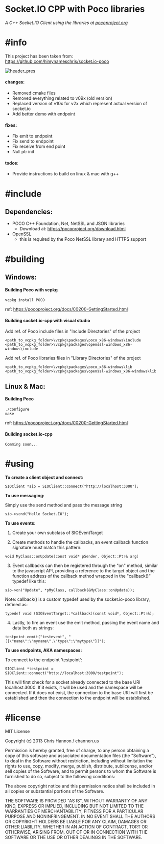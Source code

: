 ﻿# **Socket.IO CPP with Poco libraries** #
*A C++ Socket.IO Client using the libraries at [pocoproject.org](http://pocoproject.org/)*

# **#info** #

This project has been taken from: https://github.com/himynameschris/socket.io-poco

![header_pres](https://github.com/isaelblais/socket.io-cpp/tree/master/md/header.png)

#### changes:

- Removed cmake files
- Removed everything related to v09x (old version)
- Replaced version of v10x for v2x which represent actual version of socket.io
- Add better demo with endpoint

#### fixes:

- Fix emit to endpoint 
- Fix send to endpoint
- Fix receive from end point
- Null ptr init

#### todos:

- Provide instructions to build on linux & mac with g++

# **#include** #

## Dependencies: ##

- POCO C++ Foundation, Net, NetSSL and JSON libraries
	- Download at: https://pocoproject.org/download.html
- OpenSSL
	- this is required by the Poco NetSSL library and HTTPS support 

# **#building** #

## Windows: ##

#### Building Poco with vcpkg
```
vcpkg install POCO
```
ref: https://pocoproject.org/docs/00200-GettingStarted.html

#### Building socket.io-cpp with visual studio

Add ref. of Poco include files in "Include Directories" of the project

```
<path_to_vcpkg_folder>\vcpkg\packages\poco_x86-windows\include
<path_to_vcpkg_folder>\vcpkg\packages\openssl-windows_x86-windows\include
```

Add ref. of Poco libraries files in "Library Directories" of the project

```
<path_to_vcpkg_folder>\vcpkg\packages\poco_x86-windows\lib
<path_to_vcpkg_folder>\vcpkg\packages\openssl-windows_x86-windows\lib
```

## Linux & Mac: ##

#### Building Poco
```
./configure
make
```
ref: https://pocoproject.org/docs/00200-GettingStarted.html


#### Building socket.io-cpp
```
Comming soon...
```

# **#using** #

**To create a client object and connect:**

`SIOClient *sio = SIOClient::connect("http://localhost:3000");`

**To use messaging:**

Simply use the send method and pass the message string

`sio->send("Hello Socket.IO");`

**To use events:**

1) Create your own subclass of SIOEventTarget 

2) Create methods to handle the callbacks, an event callback function signature must match this pattern:

`void MyClass::onUpdate(const void* pSender, Object::Ptr& arg)`

3) Event callbacks can then be registered through the "on" method, similar to the javascript API, providing a reference to the target object and the function address of the callback method wrapped in the "callback()" typedef like this:

`sio->on("Update", *pMyClass, callback(&MyClass::onUpdate));`

Note: callback() is a custom typedef used by the socket.io-poco library, defined as:

`typedef void (SIOEventTarget::*callback)(const void*, Object::Ptr&);`

4) Lastly, to fire an event use the emit method, passing the event name and data both as strings:

`testpoint->emit("testevent", "[{\"name\":\"myname\",\"type\":\"mytype\"}]");`

**To use endpoints, AKA namespaces:**

To connect to the endpoint 'testpoint':

`SIOClient *testpoint = SIOClient::connect("http://localhost:3000/testpoint");`

This will first check for a socket already connected to the base URI localhost:3000. If it exists, it will be used and the namespace will be connected. If it does not exist, the connection to the base URI will first be established and then the connection to the endpoint will be established.

# **#license** #

MIT License

Copyright (c) 2013 Chris Hannon / channon.us

Permission is hereby granted, free of charge, to any person obtaining a copy of this software and associated documentation files (the "Software"), to deal in the Software without restriction, including without limitation the rights to use, copy, modify, merge, publish, distribute, sublicense, and/or sell copies of the Software, and to permit persons to whom the Software is furnished to do so, subject to the following conditions:

The above copyright notice and this permission notice shall be included in all copies or substantial portions of the Software.

THE SOFTWARE IS PROVIDED "AS IS", WITHOUT WARRANTY OF ANY KIND, EXPRESS OR IMPLIED, INCLUDING BUT NOT LIMITED TO THE WARRANTIES OF MERCHANTABILITY, FITNESS FOR A PARTICULAR PURPOSE AND NONINFRINGEMENT. IN NO EVENT SHALL THE AUTHORS OR COPYRIGHT HOLDERS BE LIABLE FOR ANY CLAIM, DAMAGES OR OTHER LIABILITY, WHETHER IN AN ACTION OF CONTRACT, TORT OR OTHERWISE, ARISING FROM, OUT OF OR IN CONNECTION WITH THE SOFTWARE OR THE USE OR OTHER DEALINGS IN THE SOFTWARE.